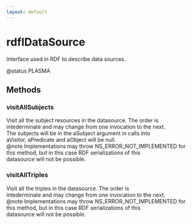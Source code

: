 ```yaml
---
layout: default
---
```


# rdfIDataSource #
  
Interface used in RDF to describe data sources.  
  
@status PLASMA  
  

## Methods ##

### visitAllSubjects ###
  
Visit all the subject resources in the datasource. The order is  
intederminate and may change from one invocation to the next.  
The subjects will be in the aSubject argument in calls into  
aVisitor, aPredicate and aObject will be null.  
@note Implementations may throw NS_ERROR_NOT_IMPLEMENTED for  
this method, but in this case RDF serializations of this  
datasource will not be possible.  
  

### visitAllTriples ###
  
Visit all the triples in the datasource. The order is  
intederminate and may change from one invocation to the next.  
@note Implementations may throw NS_ERROR_NOT_IMPLEMENTED for  
this method, but in this case RDF serializations of this  
datasource will not be possible.  
  
